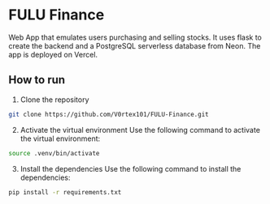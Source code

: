 # FULU Finance

Web App that emulates users purchasing and selling stocks. It uses flask to create the backend and a PostgreSQL serverless database
from Neon. The app is deployed on Vercel.

## How to run 

1. Clone the repository
```bash
git clone https://github.com/V0rtex101/FULU-Finance.git
```

2. Activate the virtual environment
Use the following command to activate the virtual environment:
```bash
source .venv/bin/activate
```

3. Install the dependencies
Use the following command to install the dependencies:
```bash
pip install -r requirements.txt
```